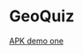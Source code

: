 # GeoQuiz


[APK demo one](https://github.com/killshadow/GeoQuiz/blob/master/README.assets/Screenshot_2018-06-09-17-10-26.png)
